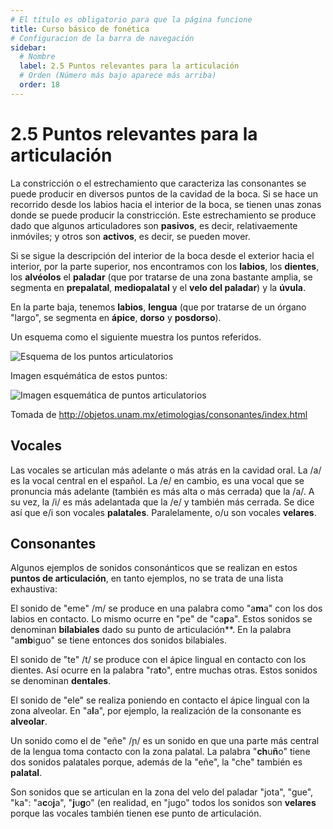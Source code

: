 ```yaml
---
# El título es obligatorio para que la página funcione
title: Curso básico de fonética
# Configuracion de la barra de navegación
sidebar:
  # Nombre
  label: 2.5 Puntos relevantes para la articulación
  # Orden (Número más bajo aparece más arriba)
  order: 18
---
```

# 2.5 Puntos relevantes para la articulación

La constricción o el estrechamiento que caracteriza las consonantes se puede producir en diversos puntos de la cavidad de la boca. Si se hace un recorrido desde los labios  hacia el interior de la boca, se tienen unas zonas donde se puede producir la constricción. Este estrechamiento se produce dado que algunos articuladores son **pasivos**, es decir, relativaemente inmóviles; y otros son **activos**, es decir, se pueden mover.

Si se sigue la descripción del interior de la boca desde el exterior hacia el interior, por la parte superior, nos encontramos con los **labios**, los **dientes**, los **alvéolos** el **paladar** (que por tratarse de una zona bastante amplia, se segmenta en **prepalatal**, **mediopalatal** y el **velo del paladar**) y la **úvula**.

En la parte baja, tenemos **labios**, **lengua** (que por tratarse de un órgano "largo", se segmenta en **ápice**, **dorso** y **posdorso**).

Un esquema como el siguiente muestra los puntos referidos.

![Esquema de los puntos articulatorios](/imagenes/puntos_articulaciones_esquema.png)

Imagen esquémática de estos puntos:

![Imagen esquemática de puntos articulatorios](http://objetos.unam.mx/etimologias/consonantes/img/esquema/esquema_color.png)

Tomada de http://objetos.unam.mx/etimologias/consonantes/index.html

## Vocales

Las vocales se articulan más adelante o más atrás en la cavidad oral. La /a/ es la vocal central en el español. La /e/ en cambio, es una vocal que se pronuncia más adelante (también es más alta o más cerrada) que la /a/. A su vez, la /i/ es más adelantada que la /e/ y también más cerrada. Se dice así que e/i son vocales **palatales**. Paralelamente, o/u son vocales **velares**.

## Consonantes

Algunos ejemplos de sonidos consonánticos que se realizan en estos **puntos de articulación**, en tanto ejemplos, no se trata de una lista exhaustiva:

El sonido de "eme" /m/ se produce en una palabra como "a**m**a" con los dos labios en contacto. Lo mismo ocurre en "pe" de "ca**p**a". Estos sonidos se denominan **bilabiales** dado su punto de articulación**. En la palabra "a**mb**iguo" se tiene entonces dos sonidos bilabiales.

El sonido de "te" /t/ se produce con el ápice lingual en contacto con los dientes. Así ocurre en la palabra "ra**t**o", entre muchas otras. Estos sonidos se denominan **dentales**.

El sonido de "ele" se realiza poniendo en contacto el ápice lingual con la zona alveolar. En "a**l**a", por ejemplo, la realización de la consonante es **alveolar**.

Un sonido como el de "eñe" /ɲ/ es un sonido en que una parte más central de la lengua toma contacto con la zona palatal. La palabra "**ch**u**ñ**o" tiene dos sonidos palatales porque, además de la "eñe", la "che" también es **palatal**.

Son sonidos que se articulan en la zona del velo del paladar "jota", "gue", "ka": "a**c**o**j**a", "**j**u**g**o" (en realidad, en "jugo" todos los sonidos son **velares** porque las vocales también tienen ese punto de articulación.


```Columna de aire --> Pliegues vocales --> velo del paladar --> cavidad --> punto y modo´´´

